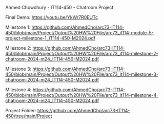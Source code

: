Ahmed Chowdhury - IT114-450 - Chatroom Project

Final Demo: https://youtu.be/YkWr7R0EUTc

Milestone 1: https://github.com/AhmedCho/arc73-IT114-450/blob/main/Project/Output%20HW%20File/arc73_it114-module-5-project-milestone-1_IT114-450-M2024.pdf

Milestone 2: https://github.com/AhmedCho/arc73-IT114-450/blob/main/Project/Output%20HW%20File/arc73_it114-milestone-2-chatroom-2024-m24_IT114-450-M2024.pdf

Milestone 3: https://github.com/AhmedCho/arc73-IT114-450/blob/main/Project/Output%20HW%20File/arc73_it114-milestone-3-chatroom-2024-m24_IT114-450-M2024.pdf

Milestone 4: https://github.com/AhmedCho/arc73-IT114-450/blob/main/Project/Output%20HW%20File/arc73_it114-milestone-4-chatroom-2024-m24_IT114-450-M2024.pdf

Project Folder: https://github.com/AhmedCho/arc73-IT114-450/tree/main/Project
